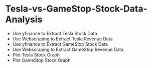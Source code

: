 # Tesla-vs-GameStop-Stock-Data-Analysis
* Use yfinance to Extract Tesla Stock Data
* Use Webscraping to Extract Tesla Revenue Data
* Use yfinance to Extract GameStop Stock Data
* Use Webscraping to Extract GameStop Revenue Data
* Plot Tesla Stock Graph
* Plot GameStop Stock Graph
